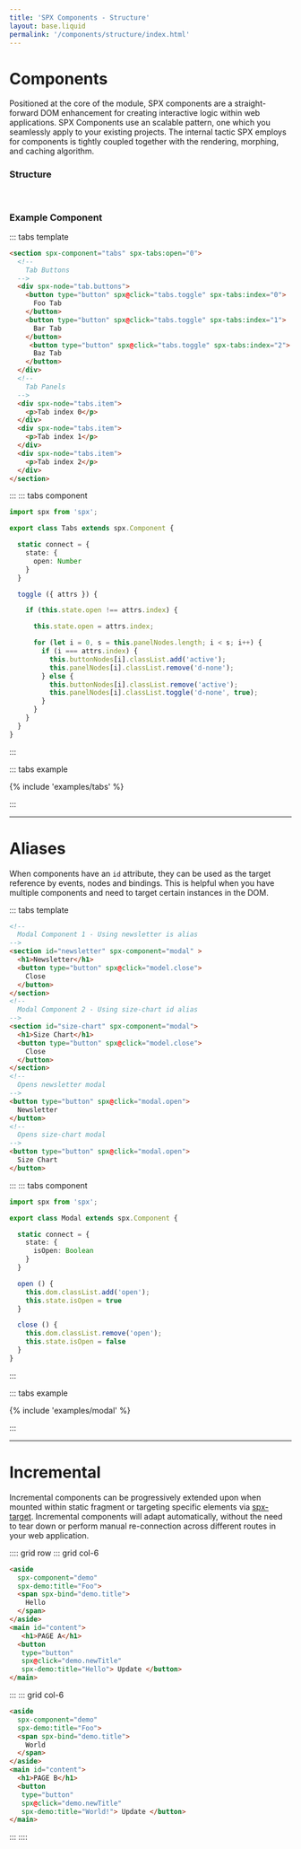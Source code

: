 ```yaml
---
title: 'SPX Components - Structure'
layout: base.liquid
permalink: '/components/structure/index.html'
---
```


# Components

Positioned at the core of the module, SPX components are a straight-forward DOM enhancement for creating interactive logic within web applications. SPX Components use an scalable pattern, one which you seamlessly apply to your existing projects. The internal tactic SPX employs for components is tightly coupled together with the rendering, morphing, and caching algorithm.

### Structure

<br>

### Example Component

::: tabs template

<!--prettier-ignore-->
```html
<section spx-component="tabs" spx-tabs:open="0">
  <!--
    Tab Buttons
  -->
  <div spx-node="tab.buttons">
    <button type="button" spx@click="tabs.toggle" spx-tabs:index="0">
      Foo Tab
    </button>
    <button type="button" spx@click="tabs.toggle" spx-tabs:index="1">
      Bar Tab
    </button>
     <button type="button" spx@click="tabs.toggle" spx-tabs:index="2">
      Baz Tab
    </button>
  </div>
  <!--
    Tab Panels
  -->
  <div spx-node="tabs.item">
    <p>Tab index 0</p>
  </div>
  <div spx-node="tabs.item">
    <p>Tab index 1</p>
  </div>
  <div spx-node="tabs.item">
    <p>Tab index 2</p>
  </div>
</section>
```

:::
::: tabs component

<!--prettier-ignore-->
```ts
import spx from 'spx';

export class Tabs extends spx.Component {

  static connect = {
    state: {
      open: Number
    }
  }

  toggle ({ attrs }) {

    if (this.state.open !== attrs.index) {

      this.state.open = attrs.index;

      for (let i = 0, s = this.panelNodes.length; i < s; i++) {
        if (i === attrs.index) {
          this.buttonNodes[i].classList.add('active');
          this.panelNodes[i].classList.remove('d-none');
        } else {
          this.buttonNodes[i].classList.remove('active');
          this.panelNodes[i].classList.toggle('d-none', true);
        }
      }
    }
  }
}
```

:::

::: tabs example

{% include 'examples/tabs' %}

:::

---

# Aliases

When components have an `id` attribute, they can be used as the target reference by events, nodes and bindings. This is helpful when you have multiple components and need to target certain instances in the DOM.

::: tabs template

<!--prettier-ignore-->
```html
<!--
  Modal Component 1 - Using newsletter is alias
-->
<section id="newsletter" spx-component="modal" >
  <h1>Newsletter</h1>
  <button type="button" spx@click="model.close">
    Close
  </button>
</section>
<!--
  Modal Component 2 - Using size-chart id alias
-->
<section id="size-chart" spx-component="modal">
  <h1>Size Chart</h1>
  <button type="button" spx@click="model.close">
    Close
  </button>
</section>
<!--
  Opens newsletter modal
-->
<button type="button" spx@click="modal.open">
  Newsletter
</button>
<!--
  Opens size-chart modal
-->
<button type="button" spx@click="modal.open">
  Size Chart
</button>
```

:::
::: tabs component

<!--prettier-ignore-->
```ts
import spx from 'spx';

export class Modal extends spx.Component {

  static connect = {
    state: {
      isOpen: Boolean
    }
  }

  open () {
    this.dom.classList.add('open');
    this.state.isOpen = true
  }

  close () {
    this.dom.classList.remove('open');
    this.state.isOpen = false
  }
}
```

:::

::: tabs example

{% include 'examples/modal' %}

:::

---

# Incremental

Incremental components can be progressively extended upon when mounted within static fragment or targeting specific elements via [spx-target](/attributes/spx-target). Incremental components will adapt automatically, without the need to tear down or perform manual re-connection across different routes in your web application.

:::: grid row
::: grid col-6

<!--prettier-ignore-->
```html
<aside
  spx-component="demo"
  spx-demo:title="Foo">
  <span spx-bind="demo.title">
    Hello
  </span>
</aside>
<main id="content">
   <h1>PAGE A</h1>
  <button
   type="button"
   spx@click="demo.newTitle"
   spx-demo:title="Hello"> Update </button>
</main>
```

:::
::: grid col-6

<!--prettier-ignore-->
```html
<aside
  spx-component="demo"
  spx-demo:title="Foo">
  <span spx-bind="demo.title">
    World
  </span>
</aside>
<main id="content">
  <h1>PAGE B</h1>
  <button
   type="button"
   spx@click="demo.newTitle"
   spx-demo:title="World!"> Update </button>
</main>
```

:::
::::

